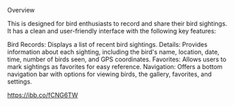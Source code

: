 Overview

This is designed for bird enthusiasts to record and share their bird sightings. It has a clean and user-friendly interface with the following key features:

Bird Records: Displays a list of recent bird sightings.
Details: Provides information about each sighting, including the bird's name, location, date, time, number of birds seen, and GPS coordinates.
Favorites: Allows users to mark sightings as favorites for easy reference.
Navigation: Offers a bottom navigation bar with options for viewing birds, the gallery, favorites, and settings.

https://ibb.co/fCNG6TW
